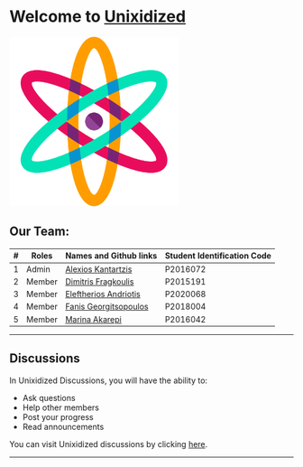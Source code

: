 # Welcome to [Unixidized](https://github.com/Unixidized) 

<img src="icon.png" alt="icon" width="300"/>

## Our Team:

| # |   Roles   |  Names and Github links | Student Identification Code |
| ------------- | ------------- | -------- | -------- |
| 1 |     Admin       | [Alexios Kantartzis](https://github.com/AlxiKan)  | P2016072 |
| 2 |     Member       | [Dimitris Fragkoulis](https://github.com/difrag)  | P2015191 |
| 3 |     Member       | [Eleftherios Andriotis](https://github.com/lefterisan)  | P2020068 |
| 4 |     Member       | [Fanis Georgitsopoulos](https://github.com/Fanis-Georg)  | P2018004 |
| 5 |     Member       | [Marina Akarepi](https://github.com/MarAkar98)  | P2016042 |

---

## Discussions
In Unixidized Discussions, you will have the ability to:
- Ask questions
- Help other members 
- Post your progress
- Read announcements

You can visit Unixidized discussions by clicking [here](https://github.com/Unixidized/Unixidized/discussions).

---

